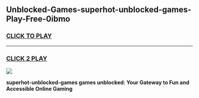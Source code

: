 
## Unblocked-Games-superhot-unblocked-games-Play-Free-0ibmo
<h3>
<a href="https://premium76.site?title=superhot-unblocked-games&ref=17A">CLICK TO PLAY</a></h3>
<hr>

<h3>
<a href="https://premium76.site?title=superhot-unblocked-games&ref=17A">CLICK 2 PLAY</a>
  
</h3>

<a href="https://premium76.site?title=superhot-unblocked-games&ref=17A"><img src="https://clearcache.store/games.png"></a>


**superhot-unblocked-games games unblocked: Your Gateway to Fun and Accessible Online Gaming**
